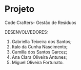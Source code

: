 # Projeto
 Code Crafters- Gestão de Residuos 
 
DESENVOLVEDORES:

1. Gabriella Teixeira dos Santos;
2. Italo da Cunha Nascimento;
3. Camilla dos Santos Garcez;
4. Ana Clara Oliveira Antunes;
5. Miguel Oliveira Fortunato.

